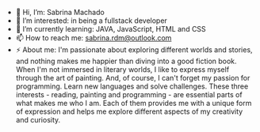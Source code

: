 - 👋 Hi, I’m: Sabrina Machado 
- 👀 I’m interested: in being a fullstack developer
- 🌱 I’m currently learning: JAVA, JavaScript, HTML and CSS
- 📫 How to reach me: sabrina.rdm@outlook.com
- ⚡ About me: I'm passionate about exploring different worlds and stories, and nothing makes me happier than diving into a good fiction book. When I'm not immersed in literary worlds, I like to express myself through the art of painting. And, of course, I can't forget my passion for programming. Learn new languages ​​and solve challenges. These three interests - reading, painting and programming - are essential parts of what makes me who I am. Each of them provides me with a unique form of expression and helps me explore different aspects of my creativity and curiosity. 

<!---
Sasbrina/Sasbrina is a ✨ special ✨ repository because its `README.md` (this file) appears on your GitHub profile.
You can click the Preview link to take a look at your changes.
--->
